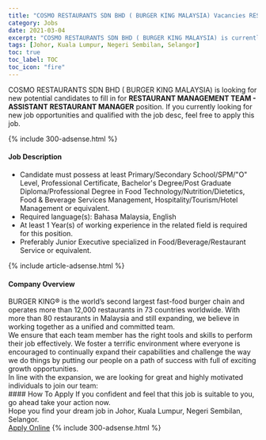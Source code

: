 ```yaml
---
title: "COSMO RESTAURANTS SDN BHD ( BURGER KING MALAYSIA) Vacancies RESTAURANT MANAGEMENT TEAM - ASSISTANT RESTAURANT MANAGER" 
category: Jobs 
date: 2021-03-04 
excerpt: "COSMO RESTAURANTS SDN BHD ( BURGER KING MALAYSIA) is currently looking for suitable person to fill in the RESTAURANT MANAGEMENT TEAM - ASSISTANT RESTAURANT MANAGER which based in Johor, Kuala Lumpur, Negeri Sembilan, Selangor" 
tags: [Johor, Kuala Lumpur, Negeri Sembilan, Selangor] 
toc: true 
toc_label: TOC 
toc_icon: "fire" 
--- 
```


<p>COSMO RESTAURANTS SDN BHD ( BURGER KING MALAYSIA) is looking for new potential candidates to fill in for <b>RESTAURANT MANAGEMENT TEAM - ASSISTANT RESTAURANT MANAGER</b> position. If you currently looking for new job opportunities and qualified with the job desc, feel free to apply this job.
</p>{% include 300-adsense.html %} 
<div><div><h4>Job Description</h4></div><div><div><span><div><ul><li>Candidate must possess at least Primary/Secondary School/SPM/"O" Level, Professional Certificate, Bachelor's Degree/Post Graduate Diploma/Professional Degree in Food Technology/Nutrition/Dietetics, Food &amp; Beverage Services Management, Hospitality/Tourism/Hotel Management or equivalent.</li><li>Required language(s):&#160;Bahasa Malaysia, English</li><li>At least 1&#160;Year(s) of working experience in the related field is required for this position.</li><li>Preferably Junior Executive specialized in Food/Beverage/Restaurant Service or equivalent.</li></ul></div></span></div></div></div> 
{% include article-adsense.html %} 
<div><div><h4>Company Overview</h4></div><div><div><span><div><div>BURGER KING&#174;&#160;is the world&#8217;s second largest fast-food burger chain and operates more than 12,000 restaurants in 73 countries worldwide. With more than 80 restaurants in Malaysia and still expanding, we believe in working together as a unified and committed team.</div>
<div>We ensure that each team member has the right tools and skills to perform their job effectively. We foster a terrific environment where everyone is encouraged to continually expand their capabilities and challenge the way we do things by putting our people on a path of success with full of exciting growth opportunities.</div>
<div>In line with the expansion, we are looking for great and highly motivated individuals to join our team:</div></div></span></div></div></div> 
#### How To Apply 
If you confident and feel that this job is suitable to you, go ahead take your action now. <br/> 
Hope you find your dream job in Johor, Kuala Lumpur, Negeri Sembilan, Selangor. <br/> 
<a href="https://www.jobstreet.com.my/en/job/restaurant-management-team-assistant-restaurant-manager-4497209?jobId=jobstreet-my-job-4497209&" class="btn btn--info" target="_blank" rel="nofollow noopenner">Apply Online</a> 
{% include 300-adsense.html %} 